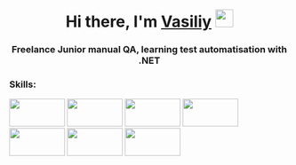 <h1 align="center">Hi there, I'm <a href="https://www.linkedin.com/in/dr1mer/" target="_blank">Vasiliy</a> 
<img src="https://github.com/blackcater/blackcater/raw/main/images/Hi.gif" height="32"/></h1>
<h3 align="center">Freelance Junior manual QA, learning test automatisation with .NET</h3>

<h3 align="left">Skills:</h3>
<div id="skills">
<img src="https://user-images.githubusercontent.com/74711824/161384856-d9b33536-9a9d-4caf-a127-dfc136868a65.svg" width="100" height="50"></img>
<img src="https://user-images.githubusercontent.com/74711824/161385095-ea4ce110-9bc6-478a-a7ea-aba1eff3c511.svg" width="100" height="50"></img>
<img src="https://user-images.githubusercontent.com/74711824/161385249-9306bc38-cff3-4484-b69a-b52c86db9b59.svg" width="100" height="50"></img>
<img src="https://user-images.githubusercontent.com/74711824/161385294-1aca4318-fc0d-47b2-816c-a89d98e4dd71.svg" width="100" height="50"></img>
<img src="https://user-images.githubusercontent.com/74711824/161385342-f0da3389-52d5-4eda-8861-33129d4a951e.svg" width="100" height="50"></img>
<img src="https://user-images.githubusercontent.com/74711824/161385376-6a8b1ed1-7110-4ad4-bf12-44cd0d614b11.svg" width="100" height="50"></img>
<img src="https://user-images.githubusercontent.com/74711824/161385465-cc795273-ab15-4e88-97d1-6aa1b90b928d.svg" width="100" height="50"></img>

</div>


<!--
**dr1mer72/dr1mer72** is a ✨ _special_ ✨ repository because its `README.md` (this file) appears on your GitHub profile.

Here are some ideas to get you started:

- 🔭 I’m currently working on ...
- 🌱 I’m currently learning ...
- 👯 I’m looking to collaborate on ...
- 🤔 I’m looking for help with ...
- 💬 Ask me about ...
- 📫 How to reach me: ...
- 😄 Pronouns: ...
- ⚡ Fun fact: ...
-->
